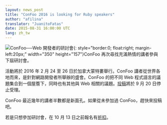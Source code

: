 ```yaml
---
layout: news_post
title: "ConFoo 2016 is looking for Ruby speakers"
author: "afilina"
translator: "JuanitoFatas"
date: 2015-08-31 16:00:00 UTC
lang: zh_tw
---
```


![ConFoo──Web 開發者的研討會](https://confoo.ca/images/content/confoo-master.jpg){: style="border:0; float:right; margin-left:20px;" width="350" height="157"}ConFoo 再次尋找充滿熱情的講者參與下屆研討會。

活動將於 2016 年 2 月 24 至 26 日於加拿大蒙特婁舉行。ConFoo 講者從世界各地而來，是針對網路開發者所舉辦的盛會。ConFoo 的把不同 Web 程式語言的議題集合到一個屋簷下，同時也有其他與 Web 相關的議題。[投稿][1]將於 9 月 20 日停止受理。

ConFoo 最近幾年的講者半數都是新面孔。如果從未參加過 ConFoo，趕快來投稿吧。

若是只想參加研討會，在 10 月 13 日之前報名有[折扣][2]。

[1]: https://confoo.ca/en/call-for-papers
[2]: https://confoo.ca/en/register
